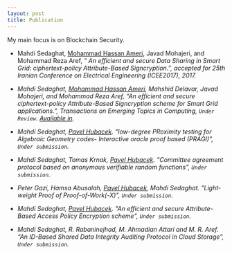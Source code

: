 ```yaml
---
layout: post
title: Publication
---
```



<div class="message">
  My main focus is on Blockchain Security.
</div>

- Mahdi Sedaghat, [Mohammad Hassan Ameri](https://www.cs.purdue.edu/homes/mameriek/), Javad Mohajeri, and Mohammad Reza Aref, “<em> An efficient and secure Data Sharing in Smart Grid: ciphertext-policy Attribute-Based Signcryption.”, accepted for 25th Iranian Conference on Electrical Engineering (ICEE2017), 2017.


- Mahdi Sedaghat, [Mohammad Hassan Ameri](https://www.cs.purdue.edu/homes/mameriek/), Mahshid Delavar, Javad Mohajeri, and Mohammad Reza Aref, “An efficient and secure ciphertext-policy Attribute-Based Signcryption scheme for Smart Grid applications.”, Transactions on Emerging Topics in Computing, `Under Review`. [Available in](https://pdfs.semanticscholar.org/0832/a1a69eaad771bd3a988524dd9401f96f66b1.pdf).

- Mahdi Sedaghat, [Pavel Hubacek](https://iuuk.mff.cuni.cz/~hubacek/). "low-degree PRoximity testing for Algebraic Geometry codes- Interactive oracle proof based (PRAGI)", `Under submission`.

- Mahdi Sedaghat, Tomas Krnak, [Pavel Hubacek](https://iuuk.mff.cuni.cz/~hubacek/). "Committee agreement protocol based on anonymous verifiable random functions", `Under submission`.

- Peter Gazi, Hamsa Abusalah, [Pavel Hubacek](https://iuuk.mff.cuni.cz/~hubacek/), Mahdi Sedaghat. "Light-weight Proof of Proof-of-Work(-X)", `Under submission`.

- Mahdi Sedaghat, [Pavel Hubacek](https://iuuk.mff.cuni.cz/~hubacek/). "An efficient and secure Attribute-Based Access Policy Encryption scheme", `Under submission`.

- Mahdi Sedaghat, R. Rabaninejhad, M. Ahmadian Attari and M. R. Aref. “An ID-Based Shared Data Integrity Auditing Protocol in Cloud Storage”, `Under submission`.
